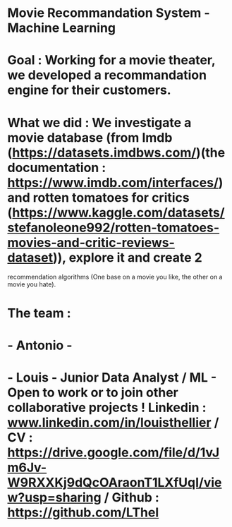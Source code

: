 # **Movie Recommandation System - Machine Learning**
# **Goal :** Working for a movie theater, we developed a recommandation engine for their customers.
# **What we did :** We investigate a movie database (from Imdb (https://datasets.imdbws.com/)(the documentation : https://www.imdb.com/interfaces/) and rotten tomatoes for critics (https://www.kaggle.com/datasets/stefanoleone992/rotten-tomatoes-movies-and-critic-reviews-dataset)), explore it and create 2
recommendation algorithms (One base on a movie you like, the other on a movie you hate).
# **The team :**
#  - Antonio -
#  - Louis - Junior Data Analyst / ML - Open to work or to join other collaborative projects ! Linkedin : www.linkedin.com/in/louisthellier / CV : https://drive.google.com/file/d/1vJm6Jv-W9RXXKj9dQcOAraonT1LXfUqI/view?usp=sharing / Github : https://github.com/LThel
